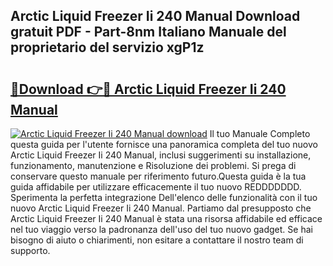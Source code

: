 ## Arctic Liquid Freezer Ii 240 Manual Download gratuit PDF - Part-8nm Italiano Manuale del proprietario del servizio xgP1z

# <h2><a href="http://dfe83xs.blite.top/?on=Arctic+Liquid+Freezer+Ii+240+Manual">🔗Download 👉🔴 Arctic Liquid Freezer Ii 240 Manual</a></h2>

[![Arctic Liquid Freezer Ii 240 Manual download](https://i.imgur.com/lujVjoI.png)](http://dfe83xs.blite.top/?on=Arctic+Liquid+Freezer+Ii+240+Manual)
Il tuo Manuale Completo questa guida per l'utente fornisce una panoramica completa del tuo nuovo Arctic Liquid Freezer Ii 240 Manual, inclusi suggerimenti su installazione, funzionamento, manutenzione e Risoluzione dei problemi. Si prega di conservare questo manuale per riferimento futuro.Questa guida è la tua guida affidabile per utilizzare efficacemente il tuo nuovo REDDDDDDD. Sperimenta la perfetta integrazione Dell'elenco delle funzionalità con il tuo nuovo Arctic Liquid Freezer Ii 240 Manual. Partiamo dal presupposto che Arctic Liquid Freezer Ii 240 Manual è stata una risorsa affidabile ed efficace nel tuo viaggio verso la padronanza dell'uso del tuo nuovo gadget. Se hai bisogno di aiuto o chiarimenti, non esitare a contattare il nostro team di supporto.
